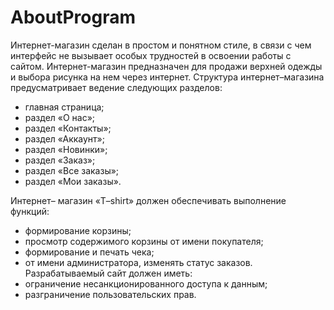 # AboutProgram
Интернет-магазин сделан в простом и понятном стиле, в связи с чем интерфейс не вызывает особых трудностей в освоении работы с сайтом. Интернет-магазин предназначен для продажи верхней одежды и выбора рисунка на нем через интернет.
Структура интернет–магазина предусматривает ведение следующих разделов:
-	главная страница;
-	раздел «О нас»;
-	раздел «Контакты»;
-	раздел «Аккаунт»;
-	раздел «Новинки»;
-	раздел «Заказ»;
-	раздел «Все заказы»;
-	раздел «Мои заказы».

Интернет– магазин «T–shirt» должен обеспечивать выполнение функций: 
-	формирование корзины;
-	просмотр содержимого корзины от имени покупателя;
-	формирование и печать чека;
-	от имени администратора, изменять статус заказов.
Разрабатываемый сайт должен иметь: 
-	ограничение несанкционированного доступа к данным; 
-	разграничение пользовательских прав.

